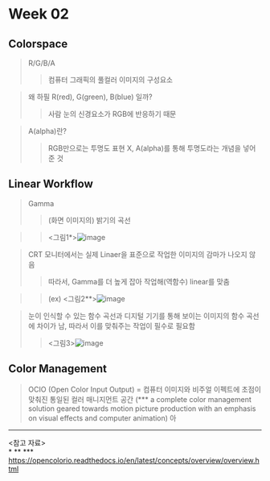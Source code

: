 
Week 02
=============

Colorspace
-------------
> R/G/B/A
>>컴퓨터 그래픽의 풀컬러 이미지의 구성요소 


>왜 하필 R(red), G(green), B(blue) 일까?
>>사람 눈의 신경요소가 RGB에 반응하기 때문


> A(alpha)란?
>>RGB만으로는 투명도 표현 X, A(alpha)를 통해 투명도라는 개념을 넣어준 것

Linear Workflow 
-------------
>Gamma
>> (화면 이미지의) 밝기의 곡선


>><그림1*>![image](https://user-images.githubusercontent.com/113420816/192740945-a14ade35-b597-4710-86bf-69382c055ce9.png)


> CRT 모니터에서는 실제 Linaer을 표준으로 작업한 이미지의 감마가 나오지 않음
>> 따라서, Gamma를 더 높게 잡아 작업해(역함수) linear를 맞춤


>>(ex) <그림2**>![image](https://user-images.githubusercontent.com/113420816/192751345-412c4447-45ef-4a70-bd20-9855017b4057.png)



> 눈이 인식할 수 있는 함수 곡선과 디지털 기기를 통해 보이는 이미지의 함수 곡선에 차이가 남, 따라서 이를 맞춰주는 작업이 필수로 필요함
>> <그림3>![image](https://user-images.githubusercontent.com/113420816/192751030-3c58fb7b-3447-4ea6-8608-874f1813c28b.png)


Color Management
-------------
> OCIO (Open Color Input Output) = 컴퓨터 이미지와 비주얼 이펙트에 초점이 맞춰진 통일된 컬러 매니지먼트 공간 (*** a complete color management solution geared towards motion picture production with an emphasis on visual effects and computer animation)
> 아



-------------
<참고 자료>  
*
**
*** https://opencolorio.readthedocs.io/en/latest/concepts/overview/overview.html
